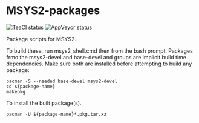 MSYS2-packages
==============
[![TeaCI status](https://tea-ci.org/api/badges/Alexpux/MSYS2-packages/status.svg)](https://tea-ci.org/Alexpux/MSYS2-packages)
[![AppVeyor status](https://ci.appveyor.com/api/projects/status/github/Alexpux/MSYS2-packages?branch=master&svg=true)](https://ci.appveyor.com/project/Alexpux/MSYS2-packages)

Package scripts for MSYS2.

To build these, run msys2_shell.cmd then from the bash prompt. Packages frmo
the msys2-devel and base-devel and groups are implicit build time dependencies.
Make sure both are installed before attempting to build any package:

    pacman -S --needed base-devel msys2-devel
    cd ${package-name}
    makepkg

To install the built package(s).

    pacman -U ${package-name}*.pkg.tar.xz
